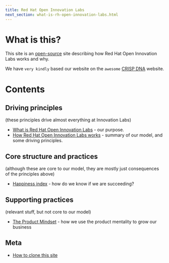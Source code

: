 ```yaml
---
title: Red Hat Open Innovation Labs
next_section: what-is-rh-open-innovation-labs.html
---
```


What is this?
=============

This site is an [open-source](http://en.wikipedia.org/wiki/Open_source) site describing how Red Hat Open Innovation Labs works and why.

We have `very kindly` based our website on the `awesome` [CRISP DNA](https://github.com/crispab/crisp-dna) website.

Contents
========

Driving principles
------------------

(these principles drive almost everything at Innovation Labs)

-   [What is Red Hat Open Innovation Labs](what-is-rh-open-innovation-labs.html) - our purpose.
-   [How Red Hat Open Innovation Labs works](how-roil-works.html) - summary of our model, and some driving principles.

Core structure and practices
----------------------------

(although these are core to our model, they are mostly just consequences of the principles above)

-   [Happiness index](happiness-index.html) - how do we know if we are succeeding?

Supporting practices
--------------------

(relevant stuff, but not core to our model)

-   [The Product Mindset](product-mindset.html) - how we use the product mentality to grow our business

Meta
----

-   [How to clone this site](how-to-copy.html)
